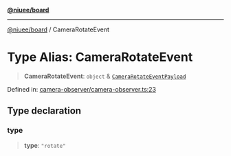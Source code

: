 [**@niuee/board**](../README.md)

***

[@niuee/board](../globals.md) / CameraRotateEvent

# Type Alias: CameraRotateEvent

> **CameraRotateEvent**: `object` & [`CameraRotateEventPayload`](CameraRotateEventPayload.md)

Defined in: [camera-observer/camera-observer.ts:23](https://github.com/niuee/board/blob/cc09a87e934160adef876c4e11d51fd97e78653d/src/camera-observer/camera-observer.ts#L23)

## Type declaration

### type

> **type**: `"rotate"`
